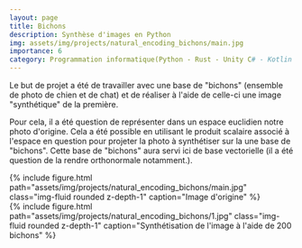 ```yaml
---
layout: page
title: Bichons
description: Synthèse d'images en Python
img: assets/img/projects/natural_encoding_bichons/main.jpg
importance: 6
category: Programmation informatique(Python - Rust - Unity C# - Kotlin - SQLite3)
---
```


Le but de projet a été de travailler avec une base de "bichons" (ensemble de photo de chien et de chat) et de réaliser à l'aide de celle-ci une image "synthétique" de la première.

Pour cela, il a été question de représenter dans un espace euclidien notre photo d'origine. Cela a été possible en utilisant le produit scalaire associé à l'espace en question pour projeter la photo à synthétiser sur la une base de "bichons". Cette base de "bichons" aura servi ici de base vectorielle (il a été question de la rendre orthonormale notamment.).

<div class="row">
    <div class="col-sm mt-3 mt-md-0">
        {% include figure.html path="assets/img/projects/natural_encoding_bichons/main.jpg" class="img-fluid rounded z-depth-1" caption="Image d'origine" %}
    </div>
    <div class="col-sm mt-2 mt-md-0">
        {% include figure.html path="assets/img/projects/natural_encoding_bichons/1.jpg" class="img-fluid rounded z-depth-1" caption="Synthétisation de l'image à l'aide de 200 bichons" %}
    </div>
</div>
